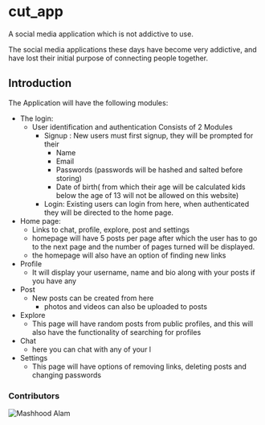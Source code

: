# cut_app
A social media application which is not addictive to use.

The social media applications these days have become very addictive, and have lost their initial purpose of connecting people together. 
## Introduction
The Application will have the following modules:
* The login:
  * User identification and authentication
    Consists of 2 Modules 
      * Signup : New users must first signup, they will be prompted for their 
          * Name
          * Email
          * Passwords (passwords will be hashed and salted before storing)
          * Date of birth( from which their age will be calculated kids below the age of 13 will not be allowed on this website)
       * Login: Existing users can login from here, when authenticated they will be directed to the home page.
 * Home page: 
   * Links to chat, profile, explore, post and settings
   * homepage will have 5 posts per page after which the user has to go to the next page and the number of pages turned will be displayed.
   * the homepage will also have an option of finding new links
 * Profile
   * It will display your username, name and bio along with your posts if you have any
 * Post
   * New posts can be created from here 
     * photos and videos can also be uploaded to posts
 * Explore 
   * This page will have random posts from public profiles, and this will also have the functionality of searching for profiles
 * Chat
   * here you can chat with any of your l
 * Settings
   * This page will have options of removing links, deleting posts and changing passwords


### Contributors
![Mashhood Alam](https://GitHub.com/MASHOD0)
